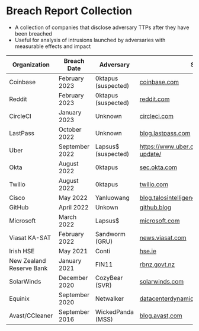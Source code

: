 # Breach Report Collection
- A collection of companies that disclose adversary TTPs after they have been breached
- Useful for analysis of intrusions launched by adversaries with measurable effects and impact

| Organization | Breach Date | Adversary | Source |
|---|---|---|---|
| Coinbase | February 2023 | 0ktapus (suspected) | [coinbase.com](https://www.coinbase.com/blog/social-engineering-a-coinbase-case-study) |
| Reddit | February 2023 | 0ktapus (suspected) | [reddit.com](https://www.reddit.com/r/reddit/comments/10y427y/we_had_a_security_incident_heres_what_we_know/) |
| CircleCI | January 2023 | Unknown | [circleci.com](https://circleci.com/blog/jan-4-2023-incident-report/) |
| LastPass | October 2022 | Unknown | [blog.lastpass.com](https://blog.lastpass.com/2023/03/security-incident-update-recommended-actions/) |
| Uber | September 2022 | Lapsus$ (suspected) | https://www.uber.com/newsroom/security-update/ |
| Okta | August 2022 | 0ktapus | [sec.okta.com](https://sec.okta.com/scatterswine) |
| Twilio | August 2022 | 0ktapus | [twilio.com](https://www.twilio.com/blog/august-2022-social-engineering-attack) |
| Cisco | May 2022 | Yanluowang| [blog.talosintelligence.com](https://blog.talosintelligence.com/recent-cyber-attack/) |
| GitHub | April 2022 | Unkown | [github.blog](https://github.blog/2022-04-15-security-alert-stolen-oauth-user-tokens/) |
| Microsoft | March 2022 | Lapsus$ | [microsoft.com](https://www.microsoft.com/en-us/security/blog/2022/03/22/dev-0537-criminal-actor-targeting-organizations-for-data-exfiltration-and-destruction/) |
| Viasat KA-SAT | February 2022 | Sandworm (GRU) | [news.viasat.com](https://news.viasat.com/blog/corporate/ka-sat-network-cyber-attack-overview) |
| Irish HSE | May 2021 | Conti | [hse.ie](https://www.hse.ie/eng/services/news/media/pressrel/hse-publishes-independent-report-on-conti-cyber-attack.html)|
| New Zealand Reserve Bank | January 2021 | FIN11 | [rbnz.govt.nz](https://www.rbnz.govt.nz/about-us/responsibility-and-accountability/our-response-to-the-data-breach) |
| SolarWinds | December 2020 | CozyBear (SVR) | [solarwinds.com](https://orangematter.solarwinds.com/2021/01/11/new-findings-from-our-investigation-of-sunburst/) |
| Equinix | September 2020| Netwalker | [datacenterdynamics.com](https://www.datacenterdynamics.com/en/analysis/michael-montoya-equinixs-ciso-a-year-on-from-its-2020-ransomware-incident/) |
| Avast/CCleaner | September 2016 | WickedPanda (MSS) | [blog.avast,com](https://blog.avast.com/update-ccleaner-attackers-entered-via-teamviewer) |
